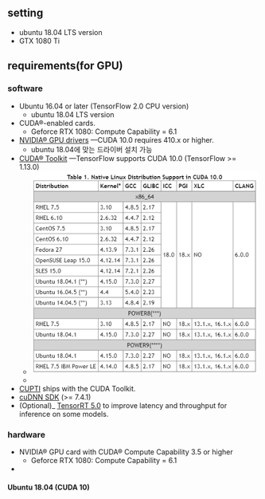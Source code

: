 ## setting

- ubuntu 18.04 LTS version
- GTX 1080 Ti

## requirements(for GPU)

### software
- Ubuntu 16.04 or later (TensorFlow 2.0 CPU version)
	* ubuntu 18.04 LTS version
- CUDA®-enabled cards.
	* Geforce RTX 1080: Compute Capability = 6.1
- [NVIDIA® GPU drivers](https://www.nvidia.com/drivers)  —CUDA 10.0 requires 410.x or higher.
	* ubuntu 18.04에 맞는 드라이버 설치 가능
- [CUDA® Toolkit](https://developer.nvidia.com/cuda-toolkit-archive)  —TensorFlow supports CUDA 10.0 (TensorFlow >= 1.13.0)
	* ![](https://github.com/an-seunghwan/an-seunghwan.github.io/blob/master/assets/img/ubuntu1.PNG?raw=true)
	* 
- [CUPTI](http://docs.nvidia.com/cuda/cupti/)  ships with the CUDA Toolkit.
- [cuDNN SDK](https://developer.nvidia.com/cudnn)  (>= 7.4.1)
-  (Optional)_  [TensorRT 5.0](https://docs.nvidia.com/deeplearning/sdk/tensorrt-install-guide/index.html)  to improve latency and throughput for inference on some models.

### hardware
- NVIDIA® GPU card with CUDA® Compute Capability 3.5 or higher
	* Geforce RTX 1080: Compute Capability = 6.1
- 




#### Ubuntu 18.04 (CUDA 10)





<!--stackedit_data:
eyJoaXN0b3J5IjpbMzA3NDQ2NjUzLC0zMDI0MDQ4OCwyMTM2MT
MyMjc2LDE0NjcyODQzMCwtODQxNTk4MjEwLC0zOTE3MTM2NV19

-->